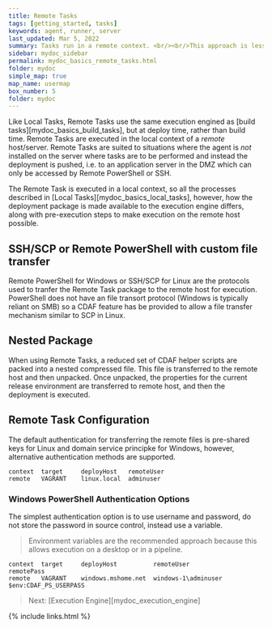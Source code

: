 ```yaml
---
title: Remote Tasks
tags: [getting_started, tasks]
keywords: agent, runner, server
last_updated: Mar 5, 2022
summary: Tasks run in a remote context. <br/><br/>This approach is less common with the license barriers to installing deployment agents, and the client oriented nature of modern agents, making the need for "push deployments" less common.
sidebar: mydoc_sidebar
permalink: mydoc_basics_remote_tasks.html
folder: mydoc
simple_map: true
map_name: usermap
box_number: 5
folder: mydoc
---
```


Like Local Tasks, Remote Tasks use the same execution engined as [build tasks][mydoc_basics_build_tasks], but at deploy time, rather than build time. Remote Tasks are executed in the local context of a *remote* host/server. Remote Tasks are suited to situations where the agent is *not* installed on the server where tasks are to be performed and instead the deployment is pushed, i.e. to an application server in the DMZ which can only be accessed by Remote PowerShell or SSH.

The Remote Task is executed in a local context, so all the processes described in [Local Tasks][mydoc_basics_local_tasks], however, how the deployment package is made available to the execution engine differs, along with pre-execution steps to make execution on the remote host possible.

## SSH/SCP or Remote PowerShell with custom file transfer

Remote PowerShell for Windows or SSH/SCP for Linux are the protocols used to tranfer the Remote Task package to the remote host for execution. PowerShell does not have an file transort protocol (Windows is typically reliant on SMB) so a CDAF feature has be provided to allow a file transfer mechanism similar to SCP in Linux.

## Nested Package

When using Remote Tasks, a reduced set of CDAF helper scripts are packed into a nested compressed file. This file is transferred to the remote host and then unpacked. Once unpacked, the properties for the current release environment are transferred to remote host, and then the deployment is executed.

## Remote Task Configuration

The default authentication for transferring the remote files is pre-shared keys for Linux and domain service principke for Windows, however, alternative authentication methods are supported.

```
context  target     deployHost   remoteUser
remote   VAGRANT    linux.local  adminuser
```

### Windows PowerShell Authentication Options

The simplest authentication option is to use username and password, do not store the password in source control, instead use a variable.

> Environment variables are the recommended approach because this allows execution on a desktop or in a pipeline.

```
context  target     deployHost          remoteUser           remotePass
remote   VAGRANT    windows.mshome.net  windows-1\adminuser  $env:CDAF_PS_USERPASS
```

> Next: [Execution Engine][mydoc_execution_engine]

{% include links.html %}
